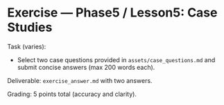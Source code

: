 # Exercise — Phase5 / Lesson5: Case Studies

Task (varies):
- Select two case questions provided in `assets/case_questions.md` and submit concise answers (max 200 words each).

Deliverable: `exercise_answer.md` with two answers.

Grading: 5 points total (accuracy and clarity).


